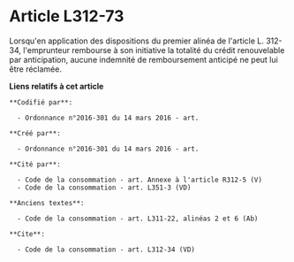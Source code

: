 # Article L312-73

Lorsqu'en application des dispositions du premier alinéa de l'article L. 312-34, l'emprunteur rembourse à son initiative la
totalité du crédit renouvelable par anticipation, aucune indemnité de remboursement anticipé ne peut lui être réclamée.

**Liens relatifs à cet article**

	**Codifié par**:

	  - Ordonnance n°2016-301 du 14 mars 2016 - art.

	**Créé par**:

	  - Ordonnance n°2016-301 du 14 mars 2016 - art.

	**Cité par**:

	  - Code de la consommation - art. Annexe à l'article R312-5 (V)
	  - Code de la consommation - art. L351-3 (VD)

	**Anciens textes**:

	  - Code de la consommation - art. L311-22, alinéas 2 et 6 (Ab)

	**Cite**:

	  - Code de la consommation - art. L312-34 (VD)
